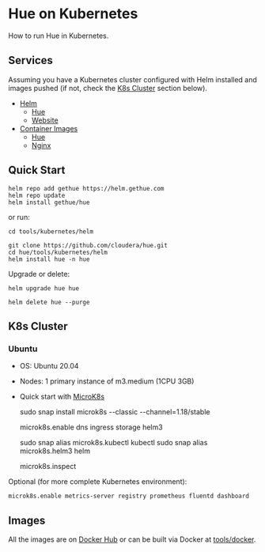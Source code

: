 # Hue on Kubernetes

How to run Hue in Kubernetes.

## Services

Assuming you have a Kubernetes cluster configured with Helm installed and images pushed (if not, check the [K8s Cluster](#k8s-cluster) section below).

* [Helm](helm)
   * [Hue](helm/hue)
   * [Website](helm/website)
* [Container Images](/tools/docker)
   * [Hue](/tools/docker/hue)
   * [Nginx](/tools/docker/nginx)

## Quick Start

    helm repo add gethue https://helm.gethue.com
    helm repo update
    helm install gethue/hue

or run:

    cd tools/kubernetes/helm

    git clone https://github.com/cloudera/hue.git
    cd hue/tools/kubernetes/helm
    helm install hue -n hue

Upgrade or delete:

    helm upgrade hue hue

    helm delete hue --purge

## K8s Cluster

### Ubuntu

* OS: Ubuntu 20.04
* Nodes: 1 primary instance of m3.medium (1CPU 3GB)
* Quick start with [MicroK8s](https://microk8s.io/#quick-start)

    sudo snap install microk8s --classic --channel=1.18/stable

    microk8s.enable dns ingress storage helm3

    sudo snap alias microk8s.kubectl kubectl
    sudo snap alias microk8s.helm3 helm

    microk8s.inspect

Optional (for more complete Kubernetes environment):

    microk8s.enable metrics-server registry prometheus fluentd dashboard

## Images

All the images are on [Docker Hub](https://hub.docker.com/repository/docker/gethue/hue) or can be built via Docker at [tools/docker](/tools/docker).
